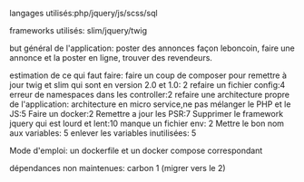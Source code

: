langages utilisés:php/jquery/js/scss/sql

frameworks utilisés: slim/jquery/twig

but général de l'application: poster des annonces façon leboncoin, faire une annonce et la poster en ligne, trouver des revendeurs.

estimation de ce qui faut faire: 
faire un coup de composer pour remettre à jour twig et slim qui sont en version 2.0 et 1.0: 2
refaire un fichier config:4
erreur de namespaces dans les controller:2
refaire une architecture propre de l'application: architecture en micro service,ne pas mélanger le PHP et le JS:5
Faire un docker:2
Remettre a jour les PSR:7
Supprimer le framework jquery qui est lourd et lent:10
manque un fichier env: 2
Mettre le bon nom aux variables: 5
enlever les variables inutilisées: 5

Mode d'emploi: un dockerfile et un docker compose correspondant

dépendances non maintenues: carbon 1 (migrer vers le 2)
